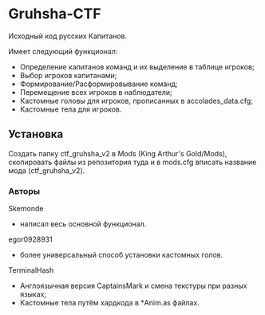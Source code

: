 # Gruhsha-CTF
Исходный код русских Капитанов.

Имеет следующий функционал:
* Определение капитанов команд и их выделение в таблице игроков;
* Выбор игроков капитанами;
* Формирование/Расформировывание команд;
* Перемещение всех игроков в наблюдатели;
* Кастомные головы для игроков, прописанных в accolades_data.cfg;
* Кастомные тела для игроков.

## Установка
Создать папку ctf_gruhsha_v2 в Mods (King Arthur's Gold/Mods), скопировать файлы из репозитория туда и в mods.cfg вписать название мода (ctf_gruhsha_v2).

### Авторы
Skemonde
* написал весь основной функционал.

egor0928931
* более универсальный способ установки кастомных голов.

TerminalHash
* Англоязычная версия CaptainsMark и смена текстуры при разных языках;
* Кастомные тела путём хардкода в *Anim.as файлах.
